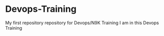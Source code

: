 # Devops-Training
My first repository repository for Devops/N9K Training
I am in this Devops Training
